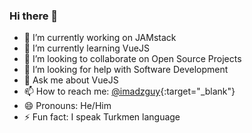 ### Hi there 👋

- 🔭 I’m currently working on JAMstack
- 🌱 I’m currently learning VueJS
- 👯 I’m looking to collaborate on Open Source Projects
- 🤔 I’m looking for help with Software Development
- 💬 Ask me about VueJS
- 📫 How to reach me: [@imadzguy](https://twitter.com/imadzguy){:target="_blank"}
- 😄 Pronouns: He/Him
- ⚡ Fun fact: I speak Turkmen language
